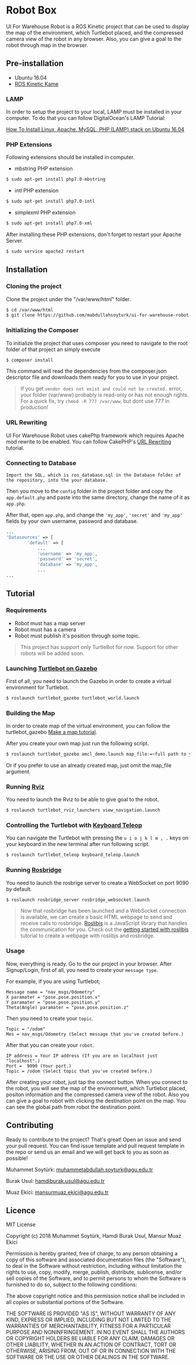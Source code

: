# Robot Box


UI For Warehouse Robot is a ROS Kinetic project that can be used to display the map of the environment, which Turtlebot placed, and the compressed camera view of the robot in any browser. Also, you can give a goal to the robot through map in the browser.


## Pre-installation

- Ubuntu 16.04
- [ROS Kinetic Kame](http://wiki.ros.org/kinetic/Installation/Ubuntu)

### LAMP

In order to setup the project to your local, LAMP must be installed in your computer. To do that you can follow DigitalOcean's LAMP Tutorial:

[How To Install Linux, Apache, MySQL, PHP (LAMP) stack on Ubuntu 16.04](https://www.digitalocean.com/community/tutorials/how-to-install-linux-apache-mysql-php-lamp-stack-on-ubuntu-16-04)

### PHP Extensions

Following extensions should be installed in computer.

- mbstring PHP extension

```bash
$ sudo apt-get install php7.0-mbstring
```

- intl PHP extension

```bash
$ sudo apt-get install php7.0-intl
```

- simplexml PHP extension

```bash
$ sudo apt-get install php7.0-xml
```

After installing these PHP extensions, don't forget to restart your Apache Server.

```bash
$ sudo service apache2 restart
```


## Installation

### Cloning the project

Clone the project under the "/var/www/html" folder.

```bash
$ cd /var/www/html
$ git clone https://github.com/mabdullahsoyturk/ui-for-warehouse-robot.git
```

### Initializing the Composer

To initialize the project that uses composer you need to navigate to the root folder of that project an simply execute

```bash
$ composer install
```

This command will read the dependencies from the composer.json descriptor file and downloads them ready for you to use in your project.

> If you get `vendor does not exist and could not be created.` error, your folder (var/www) probably is read-only or has not enough rights. For a quick fix, try `chmod -R 777 /var/www`, but dont use 777 in production!

### URL Rewriting 

UI For Warehouse Robot uses cakePhp framework which requires Apache mod rewrite to be enabled. You can follow CakePHP's [URL Rewriting](https://book.cakephp.org/3.0/en/installation.html#url-rewriting) tutorial.

### Connecting to Database

	Import the SQL, which is ros_database.sql in the Database folder of the repository, into the your database.

Then you move to the `config` folder in the project folder and copy the `app.default.php` and paste into the same directory, change the name of it as `app.php`.

After that, open `app.php`, and change the `'my_app'`, `'secret'` and `'my_app'` fields by your own username, password and database.

```php
...
'Datasources' => [
        'default' => [
            ...
            'username' => 'my_app',
            'password' => 'secret',
            'database' => 'my_app',
            ...	
...
```

## Tutorial

### Requirements

- Robot must has a map server
- Robot must has a camera
- Robot must publish it's position through some topic.

> This project has support only TurtleBot for now. Support for other robots will be added soon. 

### Launching [Turtlebot on Gazebo](http://wiki.ros.org/turtlebot_gazebo/Tutorials/indigo/Make%20a%20map%20and%20navigate%20with%20it#Make_a_map)

First of all, you need to launch the Gazebo in order to create a virtual environment for Turtlebot.

```bash
$ roslaunch turtlebot_gazebo turtlebot_world.launch
```

### Building the Map

In order to create map of the virtual environment, you can follow the turtlebot_gazebo [Make a map tutorial](http://wiki.ros.org/turtlebot_gazebo/Tutorials/indigo/Make%20a%20map%20and%20navigate%20with%20it#Make_a_map).

After you create your own map just run the following script.

```bash
$ roslaunch turtlebot_gazebo amcl_demo.launch map_file:=<full path to your map YAML file>
```

Or if you prefer to use an already created map, just omit the map_file argument.


### Running [Rviz](http://wiki.ros.org/rviz)

You need to launch the Rviz to be able to give goal to the robot.

```bash
$ roslaunch turtlebot_rviz_launchers view_navigation.launch
```

### Controlling the Turtlebot with [Keyboard Teleop](http://wiki.ros.org/turtlebot_teleop/Tutorials/Keyboard%20Teleop)

You can navigate the Turtlebot with pressing the `u i o j k l m , .` keys on your keyboard in the new terminal after run following script.

```bash
$ roslaunch turtlebot_teleop keyboard_teleop.launch
```

### Running [Rosbridge](http://wiki.ros.org/turtlebot_gazebo/Tutorials/indigo/Make%20a%20map%20and%20navigate%20with%20it#Make_a_map)

You need to launch the rosbrige server to create a WebSocket on port 9090 by default.

```bash
$ roslaunch rosbridge_server rosbridge_websocket.launch
```

> Now that rosbridge has been launched and a WebSocket connection is available, we can create a basic HTML webpage to send and receive calls to rosbridge. [Roslibjs](http://wiki.ros.org/roslibjs) is a JavaScript library that handles the communication for you. Check out the [getting started with roslibjs](http://wiki.ros.org/roslibjs/Tutorials/BasicRosFunctionality) tutorial to create a webpage with roslibjs and rosbridge.

### Usage

Now, everything is ready. Go to the our project in your browser. After Signup/Login, first of all, you need to create your `message type`.

For example, if you are using Turtlebot; 

```
Message name = "nav_msgs/Odometry"
X paramater = "pose.pose.position.x"
Y paramater = "pose.pose.position.y"
Theta(Angle) paramater = "pose.pose.position.z"
```

Then you need to create your `topic`.

```
Topic = "/odom"
Mes = nav_msgs/Odometry (Select message that you've created before.)
```

After that you can create your `robot`. 

```
IP address = Your IP address (If you are on localhost just "localhost".)
Port = 	9090 (Your port.)
Topic = /odom (Select topic that you've created before.)
```

After creating your robot, just tap the connect button. When you connect to the robot, you will see the map of the environment, which Turtlebot placed, positon information and the compressed camera view of the robot. Also you can give a goal to robot with clicking the destination point on the map. You can see the global path from robot the destination point. 

## Contributing

Ready to contribute to the project? That's great! Open an issue and send your pull request. You can find issue template and pull request template in the repo or send us an email and we will get back to you as soon as possible!

Muhammet Soytürk: muhammetabdullah.soyturk@agu.edu.tr

Burak Usul: hamdiburak.usul@agu.edu.tr

Muaz Ekici: mansurmuaz.ekici@agu.edu.tr

## Licence

MIT License

Copyright (c) 2018 Muhammet Soytürk, Hamdi Burak Usul, Mansur Muaz Ekici

Permission is hereby granted, free of charge, to any person obtaining a copy
of this software and associated documentation files (the "Software"), to deal
in the Software without restriction, including without limitation the rights
to use, copy, modify, merge, publish, distribute, sublicense, and/or sell
copies of the Software, and to permit persons to whom the Software is
furnished to do so, subject to the following conditions:

The above copyright notice and this permission notice shall be included in all
copies or substantial portions of the Software.

THE SOFTWARE IS PROVIDED "AS IS", WITHOUT WARRANTY OF ANY KIND, EXPRESS OR
IMPLIED, INCLUDING BUT NOT LIMITED TO THE WARRANTIES OF MERCHANTABILITY,
FITNESS FOR A PARTICULAR PURPOSE AND NONINFRINGEMENT. IN NO EVENT SHALL THE
AUTHORS OR COPYRIGHT HOLDERS BE LIABLE FOR ANY CLAIM, DAMAGES OR OTHER
LIABILITY, WHETHER IN AN ACTION OF CONTRACT, TORT OR OTHERWISE, ARISING FROM,
OUT OF OR IN CONNECTION WITH THE SOFTWARE OR THE USE OR OTHER DEALINGS IN THE
SOFTWARE.
